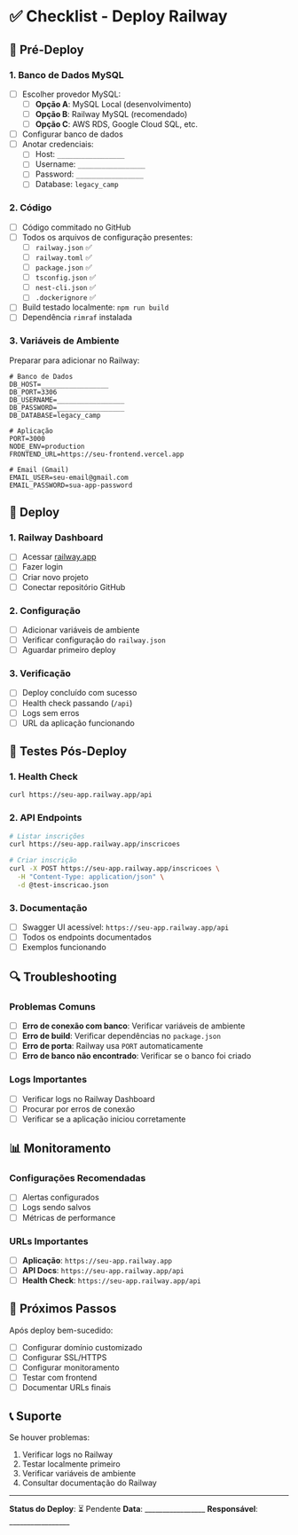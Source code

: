 # ✅ Checklist - Deploy Railway

## 🔧 Pré-Deploy

### 1. Banco de Dados MySQL
- [ ] Escolher provedor MySQL:
  - [ ] **Opção A**: MySQL Local (desenvolvimento)
  - [ ] **Opção B**: Railway MySQL (recomendado)
  - [ ] **Opção C**: AWS RDS, Google Cloud SQL, etc.
- [ ] Configurar banco de dados
- [ ] Anotar credenciais:
  - [ ] Host: `_________________`
  - [ ] Username: `_________________`
  - [ ] Password: `_________________`
  - [ ] Database: `legacy_camp`

### 2. Código
- [ ] Código commitado no GitHub
- [ ] Todos os arquivos de configuração presentes:
  - [ ] `railway.json` ✅
  - [ ] `railway.toml` ✅
  - [ ] `package.json` ✅
  - [ ] `tsconfig.json` ✅
  - [ ] `nest-cli.json` ✅
  - [ ] `.dockerignore` ✅
- [ ] Build testado localmente: `npm run build`
- [ ] Dependência `rimraf` instalada

### 3. Variáveis de Ambiente
Preparar para adicionar no Railway:
```env
# Banco de Dados
DB_HOST=_________________
DB_PORT=3306
DB_USERNAME=_________________
DB_PASSWORD=_________________
DB_DATABASE=legacy_camp

# Aplicação
PORT=3000
NODE_ENV=production
FRONTEND_URL=https://seu-frontend.vercel.app

# Email (Gmail)
EMAIL_USER=seu-email@gmail.com
EMAIL_PASSWORD=sua-app-password
```

## 🚀 Deploy

### 1. Railway Dashboard
- [ ] Acessar [railway.app](https://railway.app)
- [ ] Fazer login
- [ ] Criar novo projeto
- [ ] Conectar repositório GitHub

### 2. Configuração
- [ ] Adicionar variáveis de ambiente
- [ ] Verificar configuração do `railway.json`
- [ ] Aguardar primeiro deploy

### 3. Verificação
- [ ] Deploy concluído com sucesso
- [ ] Health check passando (`/api`)
- [ ] Logs sem erros
- [ ] URL da aplicação funcionando

## 🧪 Testes Pós-Deploy

### 1. Health Check
```bash
curl https://seu-app.railway.app/api
```

### 2. API Endpoints
```bash
# Listar inscrições
curl https://seu-app.railway.app/inscricoes

# Criar inscrição
curl -X POST https://seu-app.railway.app/inscricoes \
  -H "Content-Type: application/json" \
  -d @test-inscricao.json
```

### 3. Documentação
- [ ] Swagger UI acessível: `https://seu-app.railway.app/api`
- [ ] Todos os endpoints documentados
- [ ] Exemplos funcionando

## 🔍 Troubleshooting

### Problemas Comuns
- [ ] **Erro de conexão com banco**: Verificar variáveis de ambiente
- [ ] **Erro de build**: Verificar dependências no `package.json`
- [ ] **Erro de porta**: Railway usa `PORT` automaticamente
- [ ] **Erro de banco não encontrado**: Verificar se o banco foi criado

### Logs Importantes
- [ ] Verificar logs no Railway Dashboard
- [ ] Procurar por erros de conexão
- [ ] Verificar se a aplicação iniciou corretamente

## 📊 Monitoramento

### Configurações Recomendadas
- [ ] Alertas configurados
- [ ] Logs sendo salvos
- [ ] Métricas de performance

### URLs Importantes
- [ ] **Aplicação**: `https://seu-app.railway.app`
- [ ] **API Docs**: `https://seu-app.railway.app/api`
- [ ] **Health Check**: `https://seu-app.railway.app/api`

## 🎯 Próximos Passos

Após deploy bem-sucedido:
- [ ] Configurar domínio customizado
- [ ] Configurar SSL/HTTPS
- [ ] Configurar monitoramento
- [ ] Testar com frontend
- [ ] Documentar URLs finais

## 📞 Suporte

Se houver problemas:
1. Verificar logs no Railway
2. Testar localmente primeiro
3. Verificar variáveis de ambiente
4. Consultar documentação do Railway

---

**Status do Deploy**: ⏳ Pendente
**Data**: _________________
**Responsável**: _________________ 